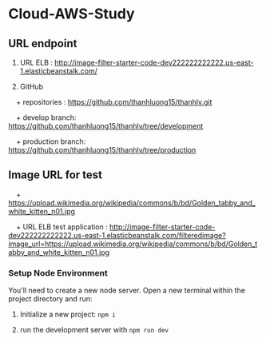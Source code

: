 # Cloud-AWS-Study

## URL endpoint

1. URL ELB : http://image-filter-starter-code-dev222222222222.us-east-1.elasticbeanstalk.com/

2. GitHub

    + repositories : https://github.com/thanhluong15/thanhlv.git

    + develop branch: https://github.com/thanhluong15/thanhlv/tree/development

    + production branch: https://github.com/thanhluong15/thanhlv/tree/production

## Image URL for test

    + https://upload.wikimedia.org/wikipedia/commons/b/bd/Golden_tabby_and_white_kitten_n01.jpg

    + URL ELB test application : http://image-filter-starter-code-dev222222222222.us-east-1.elasticbeanstalk.com/filteredimage?image_url=https://upload.wikimedia.org/wikipedia/commons/b/bd/Golden_tabby_and_white_kitten_n01.jpg

### Setup Node Environment

You'll need to create a new node server. Open a new terminal within the project directory and run:

1. Initialize a new project: `npm i`

2. run the development server with `npm run dev`

